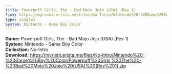 ```yaml
---
title: Powerpuff Girls, The - Bad Mojo Jojo (USA) (Rev 1)
link: https://myrient.erista.me/files/No-Intro/Nintendo%20-%20Game%20Boy%20Color/Powerpuff%20Girls,%20The%20-%20Bad%20Mojo%20Jojo%20(USA)%20(Rev%201).zip
type: single1
System: Nintendo - Game Boy Color
---
```

<b>Game:</b> Powerpuff Girls, The - Bad Mojo Jojo (USA) (Rev 1)<br>
<b>System:</b> Nintendo - Game Boy Color<br>
<b>Collection:</b> No-Intro<br>
<b>Download:</b> https://myrient.erista.me/files/No-Intro/Nintendo%20-%20Game%20Boy%20Color/Powerpuff%20Girls,%20The%20-%20Bad%20Mojo%20Jojo%20(USA)%20(Rev%201).zip